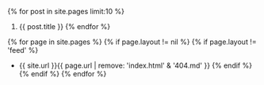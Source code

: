 {% for post in site.pages limit:10 %}
1. {{ post.title }}
{% endfor %}

{% for page in site.pages %}
{% if page.layout != nil %}
{% if page.layout != 'feed' %}
- {{ site.url }}{{ page.url | remove: 'index.html' & '404.md' }}
{% endif %}
{% endif %}
{% endfor %}
